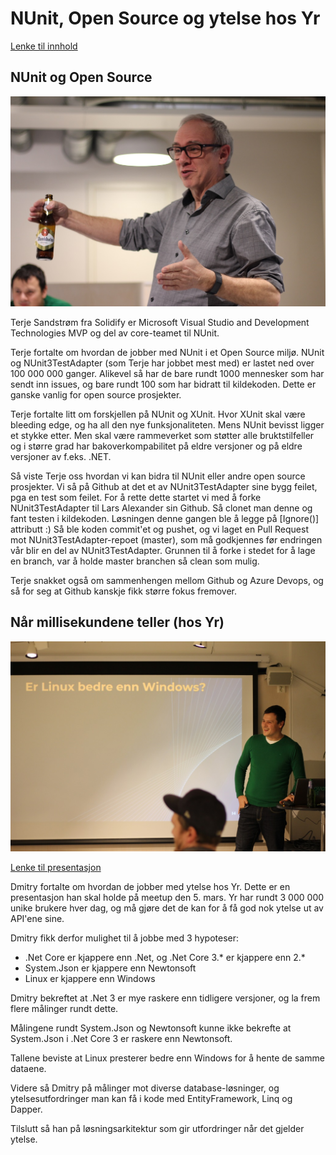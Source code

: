 # NUnit, Open Source og ytelse hos Yr

[Lenke til innhold](https://github.com/novanet/fagkvelder/tree/master/docs/20200218/content)

## NUnit og Open Source
![Terje Sandstrøm](https://github.com/novanet/fagkvelder/blob/master/20200218/content/IMG_2531.JPG)

Terje Sandstrøm fra Solidify er Microsoft Visual Studio and Development Technologies MVP og del av core-teamet til NUnit.

Terje fortalte om hvordan de jobber med NUnit i et Open Source miljø. NUnit og NUnit3TestAdapter (som Terje har jobbet mest med) er lastet ned over 100 000 000 ganger. Alikevel så har de bare rundt 1000 mennesker som har sendt inn issues, og bare rundt 100 som har bidratt til kildekoden. Dette er ganske vanlig for open source prosjekter.

Terje fortalte litt om forskjellen på NUnit og XUnit. Hvor XUnit skal være bleeding edge, og ha all den nye funksjonaliteten. Mens NUnit bevisst ligger et stykke etter. Men skal være rammeverket som støtter alle bruktstilfeller og i større grad har bakoverkompabilitet på eldre versjoner og på eldre versjoner av f.eks. .NET.

Så viste Terje oss hvordan vi kan bidra til NUnit eller andre open source prosjekter. Vi så på Github at det et av NUnit3TestAdapter sine bygg feilet, pga en test som feilet. For å rette dette startet vi med å forke NUnit3TestAdapter til Lars Alexander sin Github. Så clonet man denne og fant testen i kildekoden. Løsningen denne gangen ble å legge på [Ignore()] attributt :) Så ble koden commit'et og pushet, og vi laget en Pull Request mot NUnit3TestAdapter-repoet (master), som må godkjennes før endringen vår blir en del av NUnit3TestAdapter. Grunnen til å forke i stedet for å lage en branch, var å holde master branchen så clean som mulig.

Terje snakket også om sammenhengen mellom Github og Azure Devops, og så for seg at Github kanskje fikk større fokus fremover.

## Når millisekundene teller (hos Yr)

![Dmitry](https://github.com/novanet/fagkvelder/blob/master/20200218/content/IMG_2551.JPG)

[Lenke til presentasjon](https://github.com/novanet/fagkvelder/tree/master/docs/20200218/content/DmitryYr.pdf)

Dmitry fortalte om hvordan de jobber med ytelse hos Yr. Dette er en presentasjon han skal holde på meetup den 5. mars. Yr har rundt 3 000 000 unike brukere hver dag, og må gjøre det de kan for å få god nok ytelse ut av API'ene sine.

Dmitry fikk derfor mulighet til å jobbe med 3 hypoteser:

- .Net Core er kjappere enn .Net, og .Net Core 3.* er kjappere enn 2.*
- System.Json er kjappere enn Newtonsoft
- Linux er kjappere enn Windows

Dmitry bekreftet at .Net 3 er mye raskere enn tidligere versjoner, og la frem flere målinger rundt dette.

Målingene rundt System.Json og Newtonsoft kunne ikke bekrefte at System.Json i .Net Core 3 er raskere enn Newtonsoft.

Tallene beviste at Linux presterer bedre enn Windows for å hente de samme dataene.

Videre så Dmitry på målinger mot diverse database-løsninger, og ytelsesutfordringer man kan få i kode med EntityFramework, Linq og Dapper.

Tilslutt så han på løsningsarkitektur som gir utfordringer når det gjelder ytelse.
